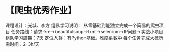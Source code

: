  #  【爬虫优秀作业】
课程设计：光城、李方
组队学习说明：
从零基础到能独立完成一个简易的爬虫项目
任务路线：请求→re→beautifulsoup→lxml→selenium→IP问题→实战小项目
组队学习周期：7天
定位人群：有Python基础。难度系数中
每个任务完成大概所需时间：2-3h/天